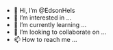 - 👋 Hi, I’m @EdsonHeIs
- 👀 I’m interested in ...
- 🌱 I’m currently learning ...
- 💞️ I’m looking to collaborate on ...
- 📫 How to reach me ...

<!---
EdsonHeIs/EdsonHeIs is a ✨ special ✨ repository because its `README.md` (this file) appears on your GitHub profile.
You can click the Preview link to take a look at your changes.
--->
